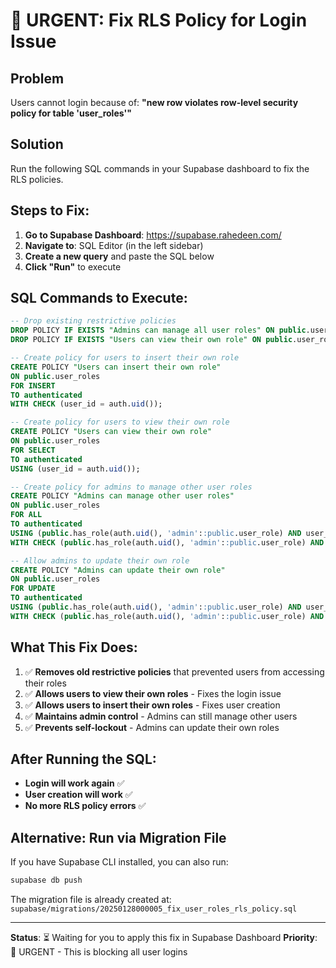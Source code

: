 # 🚨 URGENT: Fix RLS Policy for Login Issue

## Problem
Users cannot login because of: **"new row violates row-level security policy for table 'user_roles'"**

## Solution
Run the following SQL commands in your Supabase dashboard to fix the RLS policies.

## Steps to Fix:

1. **Go to Supabase Dashboard**: https://supabase.rahedeen.com/
2. **Navigate to**: SQL Editor (in the left sidebar)
3. **Create a new query** and paste the SQL below
4. **Click "Run"** to execute

## SQL Commands to Execute:

```sql
-- Drop existing restrictive policies
DROP POLICY IF EXISTS "Admins can manage all user roles" ON public.user_roles;
DROP POLICY IF EXISTS "Users can view their own role" ON public.user_roles;

-- Create policy for users to insert their own role
CREATE POLICY "Users can insert their own role" 
ON public.user_roles 
FOR INSERT 
TO authenticated
WITH CHECK (user_id = auth.uid());

-- Create policy for users to view their own role
CREATE POLICY "Users can view their own role" 
ON public.user_roles 
FOR SELECT 
TO authenticated
USING (user_id = auth.uid());

-- Create policy for admins to manage other user roles
CREATE POLICY "Admins can manage other user roles" 
ON public.user_roles 
FOR ALL
TO authenticated
USING (public.has_role(auth.uid(), 'admin'::public.user_role) AND user_id <> auth.uid())
WITH CHECK (public.has_role(auth.uid(), 'admin'::public.user_role) AND user_id <> auth.uid());

-- Allow admins to update their own role
CREATE POLICY "Admins can update their own role" 
ON public.user_roles 
FOR UPDATE
TO authenticated
USING (public.has_role(auth.uid(), 'admin'::public.user_role) AND user_id = auth.uid())
WITH CHECK (public.has_role(auth.uid(), 'admin'::public.user_role) AND user_id = auth.uid());
```

## What This Fix Does:

1. ✅ **Removes old restrictive policies** that prevented users from accessing their roles
2. ✅ **Allows users to view their own roles** - Fixes the login issue
3. ✅ **Allows users to insert their own roles** - Fixes user creation
4. ✅ **Maintains admin control** - Admins can still manage other users
5. ✅ **Prevents self-lockout** - Admins can update their own roles

## After Running the SQL:

- **Login will work again** ✅
- **User creation will work** ✅
- **No more RLS policy errors** ✅

## Alternative: Run via Migration File

If you have Supabase CLI installed, you can also run:
```bash
supabase db push
```

The migration file is already created at:
`supabase/migrations/20250128000005_fix_user_roles_rls_policy.sql`

---

**Status**: ⏳ Waiting for you to apply this fix in Supabase Dashboard
**Priority**: 🚨 URGENT - This is blocking all user logins


